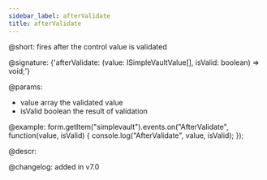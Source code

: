 ```yaml
---
sidebar_label: afterValidate
title: afterValidate
---          
```


@short: fires after the control value is validated

@signature: {'afterValidate: (value: ISimpleVaultValue[], isValid: boolean) => void;'}
 
@params:
- value       array  the validated value
- isValid     boolean     the result of validation

@example:
form.getItem("simplevault").events.on("AfterValidate", function(value, isValid) {
    console.log("AfterValidate", value, isValid);
});

@descr:

@changelog: added in v7.0
